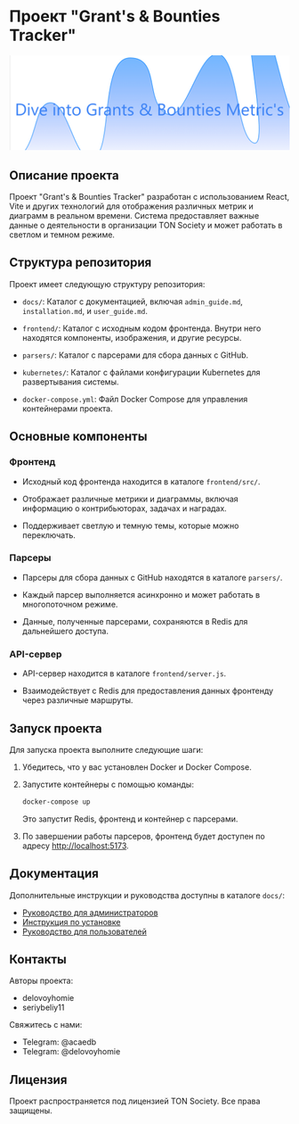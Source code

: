 # Проект "Grant's & Bounties Tracker"

![TON Society Logo](./frontend/public/images/logo_README.jpg)

## Описание проекта

Проект "Grant's & Bounties Tracker" разработан с использованием React, Vite и других технологий для отображения различных метрик и диаграмм в реальном времени. Система предоставляет важные данные о деятельности в организации TON Society и может работать в светлом и темном режиме.

## Структура репозитория

Проект имеет следующую структуру репозитория:

- `docs/`: Каталог с документацией, включая `admin_guide.md`, `installation.md`, и `user_guide.md`.

- `frontend/`: Каталог с исходным кодом фронтенда. Внутри него находятся компоненты, изображения, и другие ресурсы.

- `parsers/`: Каталог с парсерами для сбора данных с GitHub.

- `kubernetes/`: Каталог с файлами конфигурации Kubernetes для развертывания системы.

- `docker-compose.yml`: Файл Docker Compose для управления контейнерами проекта.

## Основные компоненты

### Фронтенд

- Исходный код фронтенда находится в каталоге `frontend/src/`.

- Отображает различные метрики и диаграммы, включая информацию о контрибьюторах, задачах и наградах.

- Поддерживает светлую и темную темы, которые можно переключать.

### Парсеры

- Парсеры для сбора данных с GitHub находятся в каталоге `parsers/`.

- Каждый парсер выполняется асинхронно и может работать в многопоточном режиме.

- Данные, полученные парсерами, сохраняются в Redis для дальнейшего доступа.

### API-сервер

- API-сервер находится в каталоге `frontend/server.js`.

- Взаимодействует с Redis для предоставления данных фронтенду через различные маршруты.

## Запуск проекта

Для запуска проекта выполните следующие шаги:

1. Убедитесь, что у вас установлен Docker и Docker Compose.

2. Запустите контейнеры с помощью команды:

   ```bash
   docker-compose up
   ```

   Это запустит Redis, фронтенд и контейнер с парсерами.

3. По завершении работы парсеров, фронтенд будет доступен по адресу [http://localhost:5173](http://localhost:5173).

## Документация

Дополнительные инструкции и руководства доступны в каталоге `docs/`:

- [Руководство для администраторов](docs/admin_guide.md)
- [Инструкция по установке](docs/installation.md)
- [Руководство для пользователей](docs/user_guide.md)

## Контакты

Авторы проекта:

- delovoyhomie
- seriybeliy11

Свяжитесь с нами:

- Telegram: @acaedb
- Telegram: @delovoyhomie

## Лицензия

Проект распространяется под лицензией TON Society. Все права защищены.